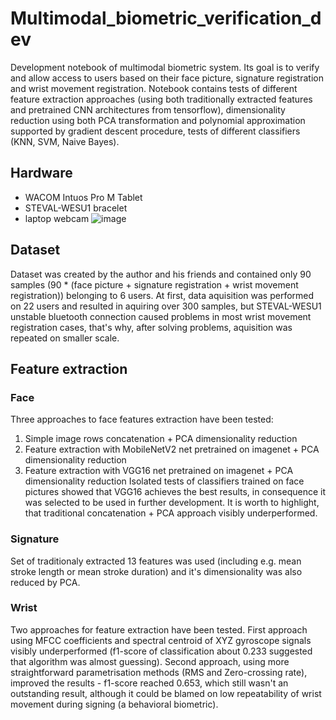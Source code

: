 # Multimodal_biometric_verification_dev
Development notebook of multimodal biometric system. Its goal is to verify and allow access to users based on their face picture, signature registration and wrist movement registration. Notebook contains tests of different feature extraction approaches (using both traditionally extracted features and pretrained CNN architectures from tensorflow), dimensionality reduction using both PCA transformation and polynomial approximation supported by gradient descent procedure, tests of different classifiers (KNN, SVM, Naive Bayes). 

## Hardware
- WACOM Intuos Pro M Tablet
- STEVAL-WESU1 bracelet
- laptop webcam
![image](https://user-images.githubusercontent.com/64041095/182466946-dae46c05-3dc1-42b9-9b19-2a1b4629778e.png)

## Dataset
Dataset was created by the author and his friends and contained only 90 samples (90 * (face picture + signature registration + wrist movement registration)) belonging to 6 users. At first, data aquisition was performed on 22 users and resulted in aquiring over 300 samples, but STEVAL-WESU1 unstable bluetooth connection caused problems in most wrist movement registration cases, that's why, after solving problems, aquisition was repeated on smaller scale.

## Feature extraction
### Face
Three approaches to face features extraction have been tested:
1. Simple image rows concatenation + PCA dimensionality reduction 
2. Feature extraction with MobileNetV2 net pretrained on imagenet + PCA dimensionality reduction
3. Feature extraction with VGG16 net pretrained on imagenet + PCA dimensionality reduction
Isolated tests of classifiers trained on face pictures showed that VGG16 achieves the best results, in consequence it was selected to be used in further development. It is worth to highlight, that traditional concatenation + PCA approach visibly underperformed.
### Signature
Set of traditionaly extracted 13 features was used (including e.g. mean stroke length or mean stroke duration) and it's dimensionality was also reduced by PCA.
### Wrist
Two approaches for feature extraction have been tested. First approach using MFCC coefficients and spectral centroid of XYZ gyroscope signals visibly underperformed (f1-score of classification about 0.233 suggested that algorithm was almost guessing). Second approach, using more straightforward parametrisation methods (RMS and Zero-crossing rate), improved the results - f1-score reached 0.653, which still wasn't an outstanding result, although it could be blamed on low repeatability of wrist movement during signing (a behavioral biometric).

